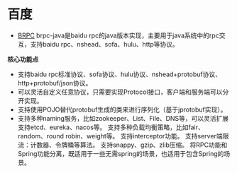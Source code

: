 
# 百度
- [BRPC](https://github.com/baidu/brpc-java) brpc-java是baidu rpc的java版本实现，主要用于java系统中的rpc交互，支持baidu rpc、nshead、sofa、hulu、http等协议。

**核心功能点**

- 支持baidu rpc标准协议、sofa协议、hulu协议、nshead+protobuf协议、http+protobuf/json协议。
- 可以灵活自定义任意协议，只需要实现Protocol接口，客户端和服务端可以分开实现。
- 支持使用POJO替代protobuf生成的类来进行序列化（基于jprotobuf实现）。
- 支持多种naming服务，比如zookeeper、List、File、DNS等，可以灵活扩展支持etcd、eureka、nacos等。
支持多种负载均衡策略，比如fair、random、round robin、weight等。
支持interceptor功能。
支持server端限流：计数器、令牌桶等算法。
支持snappy、gzip、zlib压缩。
将RPC功能和Spring功能分离，既适用于一些无需spring的场景，也适用于包含Spring的场景。
